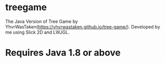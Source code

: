 # treegame
The Java Version of Tree Game by YhvrWasTaken(https://yhvrwastaken.github.io/tree-game/). Developed by me using Slick 2D and LWJGL.

# Requires Java 1.8 or above
